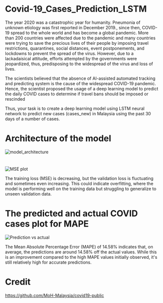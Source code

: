 # Covid-19_Cases_Prediction_LSTM

The year 2020 was a catastrophic year for humanity. Pneumonia of unknown 
etiology was first reported in December 2019., since then, COVID-19 spread to 
the whole world and has become a global pandemic. More than 200 countries were 
affected due to the pandemic and many countries were trying to save the precious lives 
of their people by imposing travel restrictions, quarantines, social distances, event 
postponements, and lockdowns to prevent the spread of the virus. However, due 
to a lackadaisical attitude, efforts attempted by the governments were jeopardized, 
thus, predisposing to the widespread of the virus and loss of lives. 

The scientists believed that the absence of AI-assisted automated tracking and 
predicting system is the cause of the widespread COVID-19 pandemic. Hence, 
the scientist proposed the usage of a deep learning model to predict the daily 
COVID cases to determine if travel bans should be imposed or rescinded 

Thus, your task is to create a deep learning model using LSTM neural 
network to predict new cases (cases_new) in Malaysia using the past 30 days
of a number of cases.

# Architecture of the model
![model_architecture](https://github.com/fatlina99/Covid-19_Cases_Prediction_LSTM/assets/141213373/7429ae6e-b85d-402e-a6c6-12123565fe42)

#
![MSE plot](https://github.com/fatlina99/Covid-19_Cases_Prediction_LSTM/assets/141213373/bf0bcd9d-ed41-4d76-98ec-f22039d2db92)

The training loss (MSE) is decreasing, but the validation loss is fluctuating and sometimes even increasing. This could indicate overfitting, where the model is performing well on the training data but struggling to generalize to unseen validation data.

#  The predicted and actual COVID cases plot for MAPE
![Prediction vs actual](https://github.com/fatlina99/Covid-19_Cases_Prediction_LSTM/assets/141213373/feb2f274-3e13-4b38-b7fe-2c1ccbc9ba2a)

The Mean Absolute Percentage Error (MAPE) of 14.58% indicates that, on average, the predictions are around 14.58% off the actual values. While this is an improvement compared to the high MAPE values initially observed, it's still relatively high for accurate predictions.

# Credit
https://github.com/MoH-Malaysia/covid19-public




